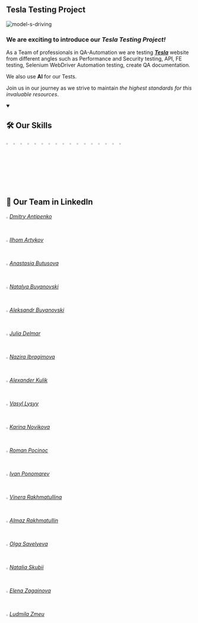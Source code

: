 ## Tesla Testing Project

![model-s-driving](https://github.com/user-attachments/assets/92c3fe5b-508a-4eb2-a43c-670c9107cfd0)

### **We are exciting to introduce our _Tesla Testing Project!_**

As a Team of professionals in QA-Automation we are testing **_[Tesla](https://www.tesla.com/)_** website from different angles such as Performance and Security testing, API, FE testing, Selenium WebDriver Automation testing, create QA documentation. 

We also use **AI** for our Tests.

Join us in our journey as we strive to maintain _the highest standards for this invaluable resources_.

<details open>
  <summary><h2>🛠 Our Skills</h2></summary>
  <p>
    <code><img width="3%" src="https://www.vectorlogo.zone/logos/nodejs/nodejs-icon.svg"></code>
    <code><img width="3%" src="https://www.vectorlogo.zone/logos/reactjs/reactjs-icon.svg"></code>
    <code><img width="3%" src="https://www.vectorlogo.zone/logos/python/python-icon.svg"></code>
    <code><img width="3%" src="https://www.freeiconspng.com/uploads/c-logo-icon-18.png"></code>
    <code><img width="3%" src="https://www.vectorlogo.zone/logos/w3_html5/w3_html5-icon.svg"></code>
    <code><img width="3%" src="https://i.imgur.com/tjPOPhB.png"></code>
    <code><img width="3%" src="https://blog.jetbrains.com/wp-content/uploads/2019/01/pycharm_icon.svg"></code>
    <code><img width="3%" src="https://seeklogo.com/images/I/intellij-idea-logo-F0395EF783-seeklogo.com.png"></code>
    <code><img width="3%" src="https://www.vectorlogo.zone/logos/visualstudio_code/visualstudio_code-icon.svg"></code>
    <code><img width="3%" src="https://www.bluej.org/objects-first/images/logos/bluej-128-embossed.png"></code>
    <code><img width="3%" src="https://seeklogo.com/images/A/atom-logo-19BD90FF87-seeklogo.com.png"></code>
    <code><img width="3%" src="https://cdn.iconscout.com/icon/free/png-256/discord-4408614-3649972.png"></code>
    <code><img width="3%" src="https://upload.wikimedia.org/wikipedia/commons/5/55/Neos_VR_Logo.png"></code>
    <code><img width="3%" src="https://www.vectorlogo.zone/logos/firebase/firebase-icon.svg"></code>
    <code><img width="3%" src="https://www.vectorlogo.zone/logos/amazon_aws/amazon_aws-icon.svg"></code>
    <code><img width="3%" src="https://www.vectorlogo.zone/logos/git-scm/git-scm-icon.svg"></code>
    <code><img width="3%" src="https://seeklogo.com/images/G/github-colored-logo-FDDF6EB1F0-seeklogo.com.png"></code>
  </p>
</details>


## 🚀 Our Team in LinkedIn

<code><img width="1%" src="https://github.com/user-attachments/assets/d8634330-234a-4e0e-b163-b8859a1b66bf"></code>
_[Dmitry Antipenko](https://www.linkedin.com/in/dmitry--antipenko)_

<code><img width="1%" src="https://github.com/user-attachments/assets/d8634330-234a-4e0e-b163-b8859a1b66bf"></code>
_[Ilhom Artykov](https://www.linkedin.com/in/ilhom-artykov/)_

<code><img width="1%" src="https://github.com/user-attachments/assets/d8634330-234a-4e0e-b163-b8859a1b66bf"></code>
_[Anastasia Butusova](https://www.linkedin.com/in/bu2soffa/)_

<code><img width="1%" src="https://github.com/user-attachments/assets/d8634330-234a-4e0e-b163-b8859a1b66bf"></code>
_[Natalya Buyanovski](https://www.linkedin.com/in/natalya-buyanovski/)_

<code><img width="1%" src="https://github.com/user-attachments/assets/d8634330-234a-4e0e-b163-b8859a1b66bf"></code>
_[Aleksandr Buyanovski](https://www.linkedin.com/in/aleksandr-buyanovski/)_

<code><img width="1%" src="https://github.com/user-attachments/assets/d8634330-234a-4e0e-b163-b8859a1b66bf"></code>
_[Julia Delmar](https://www.linkedin.com/in/julia-delmar/)_

<code><img width="1%" src="https://github.com/user-attachments/assets/d8634330-234a-4e0e-b163-b8859a1b66bf"></code>
_[Nazira Ibragimova](https://www.linkedin.com/in/naziraibragimova/)_

<code><img width="1%" src="https://github.com/user-attachments/assets/d8634330-234a-4e0e-b163-b8859a1b66bf"></code>
_[Alexander Kulik](https://www.linkedin.com/in/kulik-alexander/)_

<code><img width="1%" src="https://github.com/user-attachments/assets/d8634330-234a-4e0e-b163-b8859a1b66bf"></code>
_[Vasyl Lysyy](https://www.linkedin.com/in/vasyl-lysyy/)_

<code><img width="1%" src="https://github.com/user-attachments/assets/d8634330-234a-4e0e-b163-b8859a1b66bf"></code>
_[Karina Novikova](https://www.linkedin.com/in/karina-novikova-01157b31b/)_

<code><img width="1%" src="https://github.com/user-attachments/assets/d8634330-234a-4e0e-b163-b8859a1b66bf"></code>
_[Roman Pocinoc ](https://linkedin.com/in/roman-pocinoc)_

<code><img width="1%" src="https://github.com/user-attachments/assets/d8634330-234a-4e0e-b163-b8859a1b66bf"></code>
_[Ivan Ponomarev](https://linkedin.com/in/ivan-ponomarev-qa)_

<code><img width="1%" src="https://github.com/user-attachments/assets/d8634330-234a-4e0e-b163-b8859a1b66bf"></code>
_[Vinera Rakhmatullina](https://www.linkedin.com/in/vinera-r/)_

<code><img width="1%" src="https://github.com/user-attachments/assets/d8634330-234a-4e0e-b163-b8859a1b66bf"></code>
_[Almaz Rakhmatullin](https://www.linkedin.com/in/almaz-r/)_

<code><img width="1%" src="https://github.com/user-attachments/assets/d8634330-234a-4e0e-b163-b8859a1b66bf"></code>
_[Olga Savelyeva](https://www.linkedin.com/in/olga-savelyevaowen/)_

<code><img width="1%" src="https://github.com/user-attachments/assets/d8634330-234a-4e0e-b163-b8859a1b66bf"></code>
_[Natalia Skubii](https://www.linkedin.com/in/natalia-skubii)_

<code><img width="1%" src="https://github.com/user-attachments/assets/d8634330-234a-4e0e-b163-b8859a1b66bf"></code>
_[Elena Zagainova](https://www.linkedin.com/in/elena-zagainova/)_

<code><img width="1%" src="https://github.com/user-attachments/assets/d8634330-234a-4e0e-b163-b8859a1b66bf"></code>
_[Ludmila Zmeu](https://www.linkedin.com/in/ludmila-zmeu/)_





